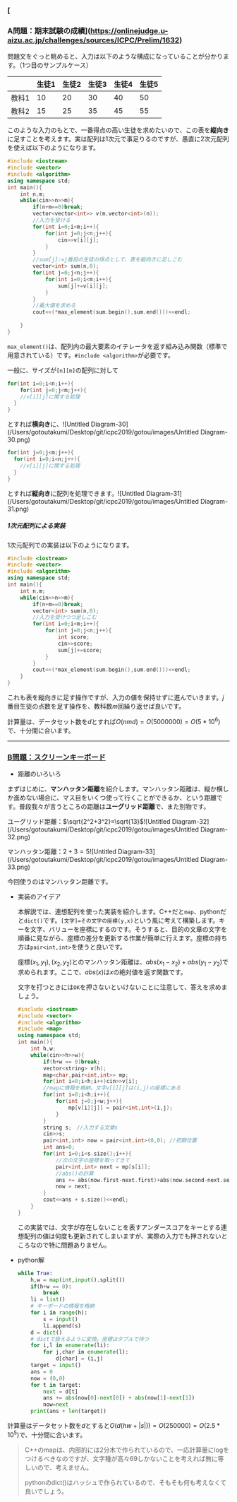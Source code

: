 ### [

### A問題：期末試験の成績](https://onlinejudge.u-aizu.ac.jp/challenges/sources/ICPC/Prelim/1632)

問題文をぐっと眺めると、入力は以下のような構成になっていることが分かります。（1つ目のサンプルケース）

|       | 生徒1 | 生徒2 | 生徒3 | 生徒4 | 生徒5 |
| :---- | :---- | :---- | :---- | :---- | :---- |
| 教科1 | 10    | 20    | 30    | 40    | 50    |
| 教科2 | 15    | 25    | 35    | 45    | 55    |

このような入力のもとで、一番得点の高い生徒を求めたいので、この表を**縦向き**に足すことを考えます。実は配列は1次元で事足りるのですが、愚直に2次元配列を使えば以下のようになります。

~~~c++
#include <iostream>
#include <vector>
#include <algorithm>
using namespace std;
int main(){
    int n,m;
    while(cin>>n>>m){
        if(n+m==0)break;
        vector<vector<int>> v(m,vector<int>(n));
        //入力を受ける
        for(int i=0;i<m;i++){
            for(int j=0;j<n;j++){
                cin>>v[i][j];
            }
        }
        //sum[j]:=j番目の生徒の得点として、表を縦向きに足しこむ
        vector<int> sum(n,0);
        for(int j=0;j<n;j++){
            for(int i=0;i<m;i++){
                sum[j]+=v[i][j];
            }
        }
        //最大値を求める
        cout<<(*max_element(sum.begin(),sum.end()))<<endl;
        
    }
}
~~~

`max_element()`は、配列内の最大要素のイテレータを返す組み込み関数（標準で用意されている）です。`#include <algorithm>`が必要です。

一般に、サイズが`[n][m]`の配列に対して

~~~cpp
for(int i=0;i<n;i++){
 	for(int j=0;j<m;j++){
    //v[i][j]に関する処理
  }
}
~~~

とすれば**横向き**に、![Untitled Diagram-30](/Users/gotoutakumi/Desktop/git/icpc2019/gotou/images/Untitled Diagram-30.png)

~~~cpp
for(int j=0;j<m;j++){
  for(int i=0;i<n;j++){
    //v[i][j]に関する処理
  }
}
~~~

とすれば**縦向き**に配列を処理できます。![Untitled Diagram-31](/Users/gotoutakumi/Desktop/git/icpc2019/gotou/images/Untitled Diagram-31.png)

##### 1次元配列による実装

1次元配列での実装は以下のようになります。

~~~cpp
#include <iostream>
#include <vector>
#include <algorithm>
using namespace std;
int main(){
    int n,m;
    while(cin>>n>>m){
        if(n+m==0)break;
        vector<int> sum(n,0);
        //入力を受けつつ足しこむ
        for(int i=0;i<m;i++){
            for(int j=0;j<n;j++){
                int score;
                cin>>score;
                sum[j]+=score;
            }
        }
        cout<<(*max_element(sum.begin(),sum.end()))<<endl;
    }
}
~~~

これも表を縦向きに足す操作ですが、入力の値を保持せずに進んでいきます。$j$番目生徒の点数を足す操作を、教科数$m$回繰り返せば良いです。

計算量は、データセット数を$d$とすれば$O(nmd)=O(5000000)=O(5*10^6)$で、十分間に合います。

<hr>

### [B問題：スクリーンキーボード](http://judge.u-aizu.ac.jp/onlinejudge/description.jsp?id=1633&lang=jp)

* 距離のいろいろ

まずはじめに、**マンハッタン距離**を紹介します。マンハッタン距離は、縦か横しか進めない場合に、マス目をいくつ使って行くことができるか、という距離です。普段我々が言うところの距離は**ユーグリッド距離**で、また別物です。

ユーグリッド距離：$\sqrt{2^2+3^2}=\sqrt{13}$![Untitled Diagram-32](/Users/gotoutakumi/Desktop/git/icpc2019/gotou/images/Untitled Diagram-32.png)

マンハッタン距離：$2+3=5$![Untitled Diagram-33](/Users/gotoutakumi/Desktop/git/icpc2019/gotou/images/Untitled Diagram-33.png)

 今回使うのはマンハッタン距離です。

* 実装のアイデア

  本解説では、連想配列を使った実装を紹介します。C++だと`map`、pythonだと`dict()`です。`[文字]=その文字の座標(y,x)`という風に考えて構築します。キーを文字、バリューを座標にするのです。そうすると、目的の文章の文字を順番に見ながら、座標の差分を更新する作業が簡単に行えます。座標の持ち方は`pair<int,int>`を使うと良いです。

  座標$(x_1,y_1),(x_2,y_2)$とのマンハッタン距離は、$abs(x_1-x_2)+abs(y_1-y_2)$で求められます。ここで、$abs(x)$は$x$の絶対値を返す関数です。

  文字を打つときには`OK`を押さないといけないことに注意して、答えを求めましょう。

  ~~~cpp
  #include <iostream>
  #include <vector>
  #include <algorithm>
  #include <map>
  using namespace std;
  int main(){
      int h,w;
      while(cin>>h>>w){
          if(h+w == 0)break;
          vector<string> v(h);
          map<char,pair<int,int>> mp;
          for(int i=0;i<h;i++)cin>>v[i];
          //mapに情報を格納。文字v[i][j]は(i,j)の座標にある
          for(int i=0;i<h;i++){
              for(int j=0;j<w;j++){
                  mp[v[i][j]] = pair<int,int>(i,j);
              }
          }
          string s;　//入力する文章s
          cin>>s;
          pair<int,int> now = pair<int,int>(0,0); //初期位置
          int ans=0;
          for(int i=0;i<s.size();i++){
              //次の文字の座標を取ってきて
              pair<int,int> next = mp[s[i]]; 
              //abs()の計算
              ans += abs(now.first-next.first)+abs(now.second-next.second);
              now = next;
          }
          cout<<ans + s.size()<<endl;
      }
  }
  ~~~

  この実装では、文字が存在しないことを表すアンダースコアをキーとする連想配列の値は何度も更新されてしまいますが、実際の入力でも押されないところなので特に問題ありません。

* python解

  ~~~python
  while True:
      h,w = map(int,input().split())
      if(h+w == 0):
          break
      li = list()
      # キーボードの情報を格納
      for i in range(h):
          s = input()
          li.append(s)
      d = dict()
      # dictで扱えるように変換。座標はタプルで持つ
      for i,l in enumerate(li):
          for j,char in enumerate(l):
              d[char] = (i,j)
      target = input()
      ans = 0
      now = (0,0)
      for t in target:
          next = d[t]
          ans += abs(now[0]-next[0]) + abs(now[1]-next[1])
          now=next
      print(ans + len(target))
  ~~~

計算量はデータセット数を$d$とすると$O(d(hw+|s|))=O(250000)=O(2.5*10^5)$で、十分間に合います。

>C++のmapは、内部的には2分木で作られているので、一応計算量にlogをつけるべきなのですが、文字種が高々69しかないことを考えれば無に等しいので、考えません。
>
>pythonのdict()はハッシュで作られているので、そもそも何も考えなくて良いでしょう。